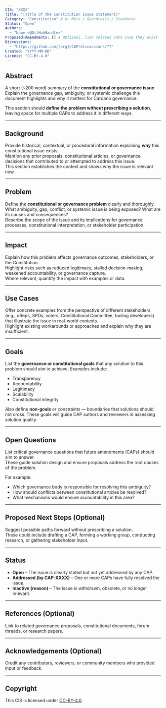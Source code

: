 ```yaml
---
CIS: "XXXX"
Title: "[Title of the Constitution Issue Statement]"
Category: "Constitution" # or Meta / Guardrails / Standards
Status: "Open"
Authors:
  - "Name <@GitHubHandle>"
Proposed-Amendments: [] # Optional: link related CAPs once they exist
Discussions:
  - "https://github.com/[org]/CAP/discussions/??"
Created: "YYYY-MM-DD"
License: "CC-BY-4.0"
---
```


## Abstract

A short (~200 word) summary of the **constitutional or governance issue**. Explain the governance gap, ambiguity, or systemic challenge this document highlights and why it matters for Cardano governance.

This section should **define the problem without prescribing a solution**, leaving space for multiple CAPs to address it in different ways.

---

## Background

Provide historical, contextual, or procedural information explaining **why** this constitutional issue exists.  
Mention any prior proposals, constitutional articles, or governance decisions that contributed to or attempted to address this issue.  
This section establishes the context and shows why the issue is relevant now.

---

## Problem

Define the **constitutional or governance problem** clearly and thoroughly.  
What ambiguity, gap, conflict, or systemic issue is being exposed? What are its causes and consequences?  
Describe the scope of the issue and its implications for governance processes, constitutional interpretation, or stakeholder participation.

---

## Impact

Explain how this problem affects governance outcomes, stakeholders, or the Constitution.  
Highlight risks such as reduced legitimacy, stalled decision-making, weakened accountability, or governance capture.  
Where relevant, quantify the impact with examples or data.

---

## Use Cases

Offer concrete examples from the perspective of different stakeholders (e.g., dReps, SPOs, voters, Constitutional Committee, tooling developers) that illustrate the issue in real-world contexts.  
Highlight existing workarounds or approaches and explain why they are insufficient.

---

## Goals

List the **governance or constitutional goals** that any solution to this problem should aim to achieve. Examples include:

- Transparency  
- Accountability  
- Legitimacy  
- Scalability  
- Constitutional integrity  

Also define **non-goals** or constraints — boundaries that solutions should not cross. These goals will guide CAP authors and reviewers in assessing solution quality.

---

## Open Questions

List critical governance questions that future amendments (CAPs) should aim to answer.  
These guide solution design and ensure proposals address the root causes of the problem.

For example:
- Which governance body is responsible for resolving this ambiguity?
- How should conflicts between constitutional articles be resolved?
- What mechanisms would ensure accountability in this area?

---

## Proposed Next Steps (Optional)

Suggest possible paths forward without prescribing a solution.  
These could include drafting a CAP, forming a working group, conducting research, or gathering stakeholder input.

---

## Status

- **Open** – The issue is clearly stated but not yet addressed by any CAP.  
- **Addressed (by CAP-XXXX)** – One or more CAPs have fully resolved the issue.  
- **Inactive (reason)** – The issue is withdrawn, obsolete, or no longer relevant.

---

## References (Optional)

Link to related governance proposals, constitutional documents, forum threads, or research papers.

---

## Acknowledgements (Optional)

Credit any contributors, reviewers, or community members who provided input or feedback.

---

## Copyright

This CIS is licensed under [CC-BY-4.0](https://creativecommons.org/licenses/by/4.0/legalcode).
